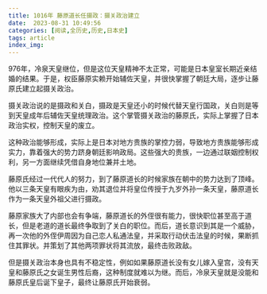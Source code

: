 ```yaml
---
title: 1016年 藤原道长任摄政：摄关政治建立
date:  2023-08-31 10:49:56
categories: [阅读,全历史,历史,日本史]
tags: article
index_img: 
---
```


976年，冷泉天皇继位，但是这位天皇精神不太正常，可能是日本皇室长期近亲结婚的结果。于是，权臣藤原实赖开始辅佐天皇，并很快掌握了朝廷大局，逐步让藤原氏建立起摄关政治。

摄关政治说的是摄政和关白，摄政是天皇还小的时候代替天皇行国政，关白则是等到天皇成年后辅佐天皇统理政治。这个掌管摄关政治的藤原氏，实际上掌握了日本政治实权，控制天皇的废立。

这种政治能够形成，实际上是日本对地方贵族的掌控力弱，导致地方贵族能够形成实力，靠着强大的势力跻身朝廷影响政局。这些强大的贵族，一边通过联姻控制权利，另一方面继续凭借自身地位兼并土地。

藤原氏经过一代代人的努力，到了藤原道长的时候家族在朝中的势力达到了顶峰。他以三条天皇有眼疾为由，劝其退位并将皇位传授于九岁外孙一条天皇，藤原道长作为一条天皇外祖父进行摄政。

藤原家族大了内部也会有争端，藤原道长的外侄很有能力，很快职位甚至高于道长，但是老道的道长最终争取到了关白的职位。而后，道长意识到其是一个威胁，再一次他的外侄伊周因为自己恋人私通法皇，并采取行动伏击法皇的时候，果断抓住其罪状。并策划了其他两项罪状将其流放，最终击败政敌。

但是摄关政治本身也具有不稳定性，例如如果藤原道长没有女儿嫁入皇宫，没有天皇和藤原氏之女诞生男性后裔，这种制度就难以为继。而后，冷泉天皇就是没能和藤原氏皇后诞下皇子，最终让藤原氏开始衰弱。